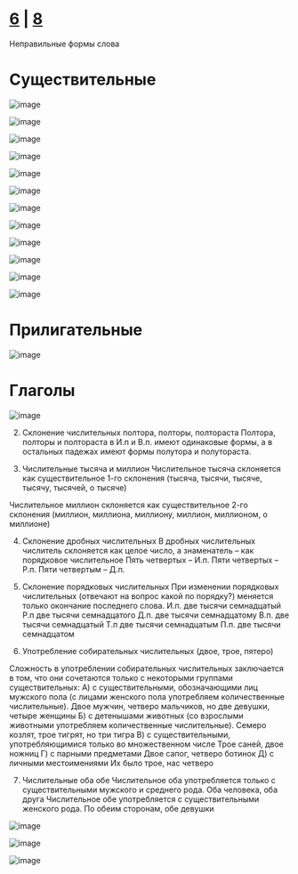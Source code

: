 # [6](https://github.com/sch1432/sch1432/blob/main/rus/ege/6.md) | [8](https://github.com/sch1432/sch1432/blob/main/rus/ege/8.md)

Неправильные формы слова
# Существительные
![image](https://user-images.githubusercontent.com/70198995/163818219-f6a69705-15bb-4ab8-95b9-28d6fef8f87c.png)

![image](https://user-images.githubusercontent.com/70198995/163818225-43d95b01-cca0-4830-967b-27da4c58f270.png)

![image](https://user-images.githubusercontent.com/70198995/163818235-cdd6b460-41b6-4d91-9a14-03593a6d3fde.png)

![image](https://user-images.githubusercontent.com/70198995/163818248-c2242614-5829-4a72-878f-1c23a5168334.png)

![image](https://user-images.githubusercontent.com/70198995/163818255-995998ce-35e6-43a0-ba3b-8d598e6fc5c6.png)

![image](https://user-images.githubusercontent.com/70198995/163818266-f85fae8a-3d8c-486b-804d-fb3ac162581d.png)

![image](https://user-images.githubusercontent.com/70198995/163818283-812622d4-4d9c-4e4d-9dd5-9f26c572e1ac.png)

![image](https://user-images.githubusercontent.com/70198995/163818298-61582c42-f6bd-418f-90ad-2f5f68b3a86e.png)

![image](https://user-images.githubusercontent.com/70198995/163818320-02ccec59-ae2c-4474-9fc2-70c5c342fa6a.png)

![image](https://user-images.githubusercontent.com/70198995/163818330-95d21df3-038c-4670-b225-50c13d3f4bb4.png)

![image](https://user-images.githubusercontent.com/70198995/163818342-36973f58-86ef-494d-a93a-12a1769b94ed.png)

![image](https://user-images.githubusercontent.com/70198995/163818354-38d2fc2f-84da-43ee-aeb6-6198db504df6.png)

# Прилигательные
![image](https://user-images.githubusercontent.com/70198995/163818389-df85ece4-f353-4f40-b278-534bfd04767e.png)

# Глаголы
![image](https://user-images.githubusercontent.com/70198995/163818421-718f303b-a859-4b7d-9824-9c5e01a7b14e.png)

2) Склонение числительных полтора, полторы, полтораста
Полтора, полторы и полтораста в И.п и В.п. имеют одинаковые формы, а в остальных падежах имеют формы полутора и полутораста. 


3) Числительные тысяча и миллион
Числительное тысяча склоняется как существительное 1-го склонения (тысяча, тысячи, тысяче, тысячу, тысячей, о тысяче)

Числительное миллион склоняется как существительное 2-го склонения (миллион, миллиона, миллиону, миллион, миллионом, о миллионе) 

4) Склонение дробных числительных
В дробных числительных числитель склоняется как целое число, а знаменатель – как порядковое числительное 
Пять четвертых – И.п. 
Пяти четвертых – Р.п. 
Пяти четвертым – Д.п.

5) Склонение порядковых числительных
При изменении порядковых числительных (отвечают на вопрос какой по порядку?) меняется только окончание последнего слова.
И.п. две тысячи семнадцатый 
Р.п две тысячи семнадцатого 
Д.п. две тысячи семнадцатому 
В.п. две тысячи семнадцатый 
Т.п две тысячи семнадцатым 
П.п. две тысячи семнадцатом

6) Употребление собирательных числительных (двое, трое, пятеро)

Сложность в употреблении собирательных числительных заключается в том, что они сочетаются только с некоторыми группами существительных:
А) с существительными, обозначающими лиц мужского пола (с лицами женского пола употребляем количественные числительные). 
Двое мужчин, четверо мальчиков, но две девушки, четыре женщины
Б) с детенышами животных (со взрослыми животными употребляем количественные числительные). 
Семеро козлят, трое тигрят, но три тигра
В) с существительными, употребляющимися только во множественном числе 
Трое саней, двое ножниц
Г) с парными предметами 
Двое сапог, четверо ботинок
Д) с личными местоимениями 
Их было трое, нас четверо

7) Числительные оба обе
Числительное оба употребляется только с существительными мужского и среднего рода. 
Оба человека, оба друга
Числительное обе употребляется с существительными женского рода. 
По обеим сторонам, обе девушки 

![image](https://user-images.githubusercontent.com/70198995/163818485-5471eda8-ec7d-486a-b77f-06c1a535d930.png)

![image](https://user-images.githubusercontent.com/70198995/163818496-2f42fae6-08db-439d-8cf4-b1611b471cea.png)

![image](https://user-images.githubusercontent.com/70198995/163818508-f2715a90-c5a7-423c-9cb5-4a62dc19ca8f.png)

